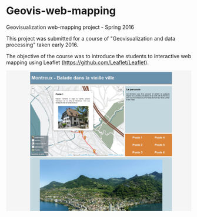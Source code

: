 # Geovis-web-mapping
Geovisualization web-mapping project - Spring 2016

This project was submitted for a course of "Geovisualization and data processing" taken early 2016.

The objective of the course was to introduce the students to interactive web mapping using Leaflet (https://github.com/Leaflet/Leaflet).

![Geovis project preview](https://raw.githubusercontent.com/ptalon91/Geovis-web-mapping/master/Geovis1.png)
